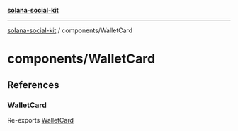 [**solana-social-kit**](../../README.md)

***

[solana-social-kit](../../README.md) / components/WalletCard

# components/WalletCard

## References

### WalletCard

Re-exports [WalletCard](WalletCard/functions/WalletCard.md)
